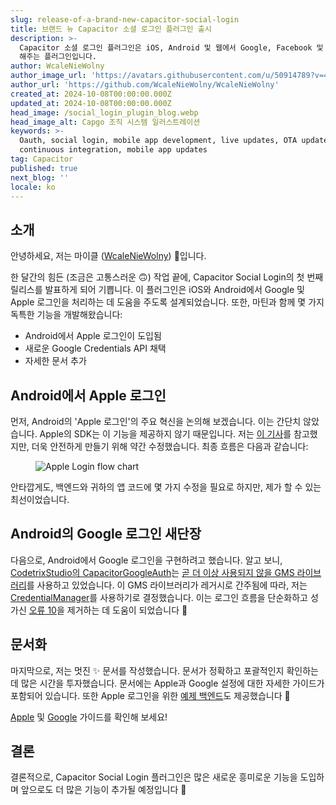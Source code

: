 ```yaml
---
slug: release-of-a-brand-new-capacitor-social-login
title: 브랜드 뉴 Capacitor 소셜 로그인 플러그인 출시
description: >-
  Capacitor 소셜 로그인 플러그인은 iOS, Android 및 웹에서 Google, Facebook 및 Apple로 로그인할 수 있게
  해주는 플러그인입니다.
author: WcaleNieWolny
author_image_url: 'https://avatars.githubusercontent.com/u/50914789?v=4'
author_url: 'https://github.com/WcaleNieWolny/WcaleNieWolny'
created_at: 2024-10-08T00:00:00.000Z
updated_at: 2024-10-08T00:00:00.000Z
head_image: /social_login_plugin_blog.webp
head_image_alt: Capgo 조직 시스템 일러스트레이션
keywords: >-
  Oauth, social login, mobile app development, live updates, OTA updates,
  continuous integration, mobile app updates
tag: Capacitor
published: true
next_blog: ''
locale: ko
---
```

## 소개

안녕하세요, 저는 마이클 ([WcaleNieWolny](https://github.com/WcaleNieWolny)) 👋입니다.

한 달간의 힘든 (조금은 고통스러운 🙃) 작업 끝에, Capacitor Social Login의 첫 번째 릴리스를 발표하게 되어 기쁩니다. 이 플러그인은 iOS와 Android에서 Google 및 Apple 로그인을 처리하는 데 도움을 주도록 설계되었습니다. 또한, 마틴과 함께 몇 가지 독특한 기능을 개발해왔습니다:

 - Android에서 Apple 로그인이 도입됨
 - 새로운 Google Credentials API 채택
 - 자세한 문서 추가

## Android에서 Apple 로그인

먼저, Android의 'Apple 로그인'의 주요 혁신을 논의해 보겠습니다. 이는 간단치 않았습니다. Apple의 SDK는 이 기능을 제공하지 않기 때문입니다. 저는 [이 기사](https://johncodeos.com/how-to-add-sign-in-with-apple-button-to-your-android-app-using-kotlin/)를 참고했지만, 더욱 안전하게 만들기 위해 약간 수정했습니다. 최종 흐름은 다음과 같습니다:

<figure><img style="margin-left: auto;margin-right: auto;max-height: 600px !important;" src="/apple-login-flow-chart.svg" alt="Apple Login flow chart" /><figcaption></figcaption></figure> 

안타깝게도, 백엔드와 귀하의 앱 코드에 몇 가지 수정을 필요로 하지만, 제가 할 수 있는 최선이었습니다.

## Android의 Google 로그인 새단장

다음으로, Android에서 Google 로그인을 구현하려고 했습니다. 알고 보니, [CodetrixStudio의 CapacitorGoogleAuth](https://github.com/CodetrixStudio/CapacitorGoogleAuth)는 [곧 더 이상 사용되지 않을 GMS 라이브러리](https://developer.android.com/identity/sign-in/legacy-gsi-migration#authorization)를 사용하고 있었습니다. 이 GMS 라이브러리가 레거시로 간주됨에 따라, 저는 [CredentialManager](https://developer.android.com/identity/sign-in/credential-manager-siwg)를 사용하기로 결정했습니다. 이는 로그인 흐름을 단순화하고 성가신 [오류 10](https://github.com/CodetrixStudio/CapacitorGoogleAuth/issues/332)을 제거하는 데 도움이 되었습니다 🎉

## 문서화

마지막으로, 저는 멋진 ✨ 문서를 작성했습니다. 문서가 정확하고 포괄적인지 확인하는 데 많은 시간을 투자했습니다. 문서에는 Apple과 Google 설정에 대한 자세한 가이드가 포함되어 있습니다. 또한 Apple 로그인을 위한 [예제 백엔드](https://github.com/WcaleNieWolny/capgo-social-login-backend-demo)도 제공했습니다 🍎 

[Apple](https://github.com/Cap-go/capacitor-social-login/blob/main/docs/setup_apple.md) 및 [Google](https://github.com/Cap-go/capacitor-social-login/blob/main/docs/setup_google.md) 가이드를 확인해 보세요!

## 결론

결론적으로, Capacitor Social Login 플러그인은 많은 새로운 흥미로운 기능을 도입하며 앞으로도 더 많은 기능이 추가될 예정입니다 🚀
